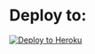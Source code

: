 # Deploy to:
[![Deploy to Heroku](https://www.herokucdn.com/deploy/button.svg)](https://heroku.com/deploy)
